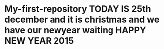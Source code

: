 My-first-repository
TODAY IS 25th december and it is christmas and we have our newyear waiting 
HAPPY NEW YEAR 2015
===================
